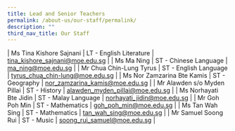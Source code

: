 ```yaml
---
title: Lead and Senior Teachers
permalink: /about-us/our-staff/permalink/
description: ""
third_nav_title: Our Staff
---
```

| Ms Tina Kishore Sajnani | LT - English Literature | tina_kishore_sajnani@moe.edu.sg |
| Ms Ma Ning | ST - Chinese Language | ma_ning@moe.edu.sg |
| Mr Chua Chin-Lung Tyrus | ST - English Language | tyrus_chua_chin-lung@moe.edu.sg |
| Ms Nor Zamzarina Bte Kamis | ST - Geography | nor_zamzarina_kamis@moe.edu.sg |
| Mr Alawden s/o Myden Pillai | ST - History | alawden_myden_pillai@moe.edu.sg |
| Ms Norhayati Bte Jidin | ST - Malay Language | norhayati_jidin@moe.edu.sg |
| Mr Goh Poh Min | ST - Mathematics | goh_poh_min@moe.edu.sg |
| Ms Tan Wah Sing | ST - Mathematics | tan_wah_sing@moe.edu.sg |
| Mr Samuel Soong Rui | ST - Music | soong_rui_samuel@moe.edu.sg |